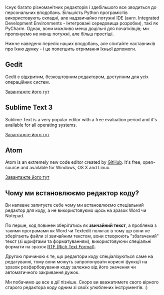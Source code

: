 Існує багато різноманітних редакторів і здебільшого все зводиться до персональних вподобань. Більшість Python програмістів використовують складні, але надзвичайно потужні IDE (англ. Integrated Development Environments - Інтегровані середовища розробки), такі як PyCharm. Однак, вони можливо менш доцільні для початківців; ми пропонуємо не менш потужні, але більш простіші. 

Нижче наведено перелік наших вподобань, але спитайте наставників про їхню думку - і це полегшить отримання їхньої допомоги.

## Gedit

Gedit є відкритим, безкоштовним редактором, доступним для усіх операційних систем.

[Завантажте його тут](https://wiki.gnome.org/Apps/Gedit#Download)

## Sublime Text 3

Sublime Text is a very popular editor with a free evaluation period and it's available for all operating systems.

[Завантажте його тут](https://www.sublimetext.com/3)

## Atom

Atom is an extremely new code editor created by [GitHub](https://github.com/). It's free, open-source and available for Windows, OS X and Linux.

[Завантажте його тут](https://atom.io/)

## Чому ми встановлюємо редактор коду?

Ви напевне запитуєте себе чому ми встановлюємо спеціальний редактор для коду, а не використовуємо щось на зразок Word чи Notepad.

По перше, код повинен зберігатись як **звичайний текст**, а проблема з такими програмами як Word чи Textedit полягає в тому що вони не зберігають файли зі звичайним текстом, вони створюють "збагачений" текст (зі шрифтами та форматуванням), використовуючи спеціальні формати на зразок [RTF (Rich Text Format)](https://en.wikipedia.org/wiki/Rich_Text_Format).

Другою причиною є те, що редактори коду спеціалізуються саме на редагуванні, тому вони можуть запропонувати корисні функції на зразок розфарбовування коду залежно від його значення чи автоматичного закривання дужок.

Ми побачимо це все в дії пізніше. Скоро ви вважатимете свого вірного старого редактора коду одним зі своїх улюблених інструментів. :)